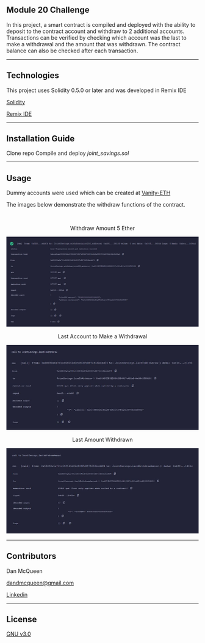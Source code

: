 ## Module 20 Challenge

In this project, a smart contract is compiled and deployed with the ability to deposit to the contract account and withdraw to 2 additional accounts.  Transactions can be verified by checking which account was the last to make a withdrawal and the amount that was withdrawn.  The contract balance can also be checked after each transaction.

---

## Technologies

This project uses Solidity 0.5.0 or later and was developed in Remix IDE

[Solidity](https://docs.soliditylang.org/en/v0.8.17/)


[Remix IDE](https://remix-project.org/)

---

## Installation Guide


Clone repo
Compile and deploy *joint_savings.sol*

---

## Usage

Dummy accounts were used which can be created at [Vanity-ETH](https://vanity-eth.tk/)

The images below demonstrate the withdraw functions of the contract.

<br/>

<p align="center">Withdraw Amount 5 Ether<p/>
<p align="center"><img src="Execution_Results/008_acct_1_withdraw.JPG"></p>

<p align="center">Last Account to Make a Withdrawal<p/>
<p align="center"><img src="Execution_Results/009_acct_1_last_to_withdraw.JPG"></p>

<p align="center">Last Amount Withdrawn<p/>
<p align="center"><img src="Execution_Results/010_acct_1_last_amount_withdraw.JPG"></p>

---

## Contributors

Dan McQueen

dandmcqueen@gmail.com

[Linkedin](https://www.linkedin.com/in/dan-mcqueen-4a5980238/)

---

## License

[GNU v3.0](LICENSE)
